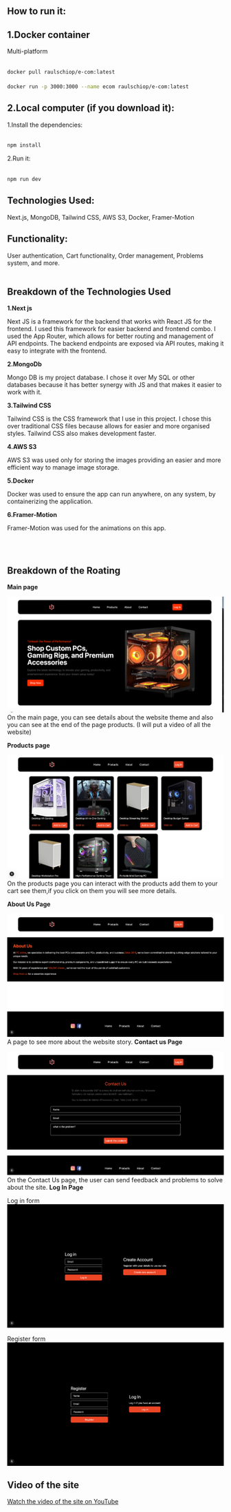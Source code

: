 
## How to run it:

## 1.Docker container

Multi-platform

```bash

docker pull raulschiop/e-com:latest

docker run -p 3000:3000 --name ecom raulschiop/e-com:latest

```

## 2.Local computer (if you download it):

1.Install the dependencies:
 ```bash

 npm install

```
2.Run it:
 ```bash

 npm run dev

```

## Technologies Used:
Next.js, MongoDB, Tailwind CSS, AWS S3, Docker, Framer-Motion

## Functionality:
User authentication, Cart functionality, Order management, Problems system, and more.
<br></br>

## Breakdown of the Technologies Used

__1.Next js__

Next JS is a framework for the backend that works with React JS for the frontend. I used this framework for easier backend and frontend combo.
I used the App Router, which allows for better routing and management of API endpoints. The backend endpoints are exposed via API routes, making it easy to integrate with the frontend.

__2.MongoDb__

Mongo DB is my project database. I chose it over My SQL  or other databases because it has better synergy with JS and that makes it easier to work with it.

__3.Tailwind CSS__

Tailwind CSS is the CSS framework that I use in this project. I chose this over traditional CSS files because allows for easier and more organised styles. Tailwind CSS also makes development faster.

__4.AWS S3__

AWS S3 was used only for storing the images providing an easier and more efficient way to manage image storage.

__5.Docker__

Docker was used to ensure the app can run anywhere, on any system, by containerizing the application.

__6.Framer-Motion__

Framer-Motion was used for the animations on this app.

<br></br>

## Breakdown of the Roating

__Main page__

![Main page](/public/mainPage.png)
On the main page, you can see details about the website theme and also you can see at the end of the page products. (I will put a video of all the website)

__Products page__

![Products page](/public/productsPage.png)
On the products page you can interact with the products add them to your cart see them,if you click on them you will see more details.

__About Us Page__

![About us](/public/aboutUsPage.png)
A page to see more about the website story.
__Contact us Page__

![Contact us Page](/public/contactUsPage.png)
On the Contact Us page, the user can send feedback and problems to solve about the site.
__Log In Page__

Log in form
![ log in](/public/loginPage.png)

Register form
![register page](/public/registerPage.png)

## Video of the site

[Watch the video of the site on YouTube]([https://youtu.be/nCYoxLLtJjA](https://www.youtube.com/watch?v=J4EdCU7H6Zc))  
